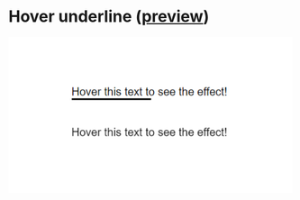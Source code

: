 # Hover underline ([preview](https://code-architects.github.io/hover-underline/))

![Hover underline](preview.png)